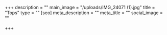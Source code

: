 +++
description = ""
main_image = "/uploads/IMG_24071 (1).jpg"
title = "Tops"
type = ""
[seo]
meta_description = ""
meta_title = ""
social_image = ""

+++
